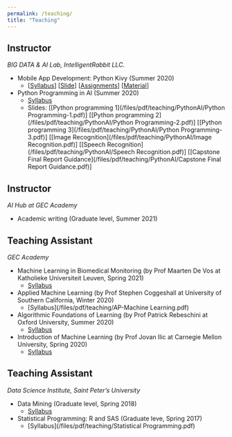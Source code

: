 ```yaml
---
permalink: /teaching/
title: "Teaching"
---
```


## Instructor
*BIG DATA & AI Lab, IntelligentRabbit LLC.* 
- Mobile App Development: Python Kivy (Summer 2020)
    - [[Syllabus](/files/pdf/teaching/Startup_Pro_AppMg_Syllabus.pdf)] [[Slide](/files/pdf/teaching/mobileApp/Slide1_AppMg.pdf)]  [[Assignments](/files/pdf/teaching/mobileApp/Homework-set.pdf)]  [[Material](/files/pdf/teaching/mobileApp/KivyMD.pdf)]
- Python Programming in AI  (Summer 2020)
    - [Syllabus](/files/pdf/teaching/PythonAI.pdf)
    - Slides: [[Python programming 1](/files/pdf/teaching/PythonAI/Python Programming-1.pdf)] [[Python programming 2](/files/pdf/teaching/PythonAI/Python Programming-2.pdf)] [[Python programming 3](/files/pdf/teaching/PythonAI/Python Programming-3.pdf)] [[Image Recognition](/files/pdf/teaching/PythonAI/Image Recognition.pdf)] [[Speech Recognition](/files/pdf/teaching/PythonAI/Speech Recognition.pdf)] [[Capstone Final Report Guidance](/files/pdf/teaching/PythonAI/Capstone Final Report Guidance.pdf)]

## Instructor
*AI Hub at GEC Academy*
- Academic writing (Graduate level, Summer 2021)

## Teaching Assistant 
*GEC Academy* 
- Machine Learning in Biomedical Monitoring (by Prof Maarten De Vos at Katholieke Universiteit Leuven, Spring 2021)
    - [Syllabus](/files/pdf/teaching/ML-bio.pdf)
- Applied Machine Learning (by Prof Stephen Coggeshall at University of Southern California, Winter 2020)
    - [Syllabus](/files/pdf/teaching/AP-Machine Learning.pdf)
- Algorithmic Foundations of Learning (by Prof Patrick Rebeschini at Oxford University, Summer 2020)
    - [Syllabus](/files/pdf/teaching/AlgorithmL.pdf)
- Introduction of Machine Learning (by Prof Jovan Ilic at Carnegie Mellon University, Spring 2020)
    - [Syllabus](/files/pdf/teaching/MLDS.pdf)

## Teaching Assistant
*Data Science Institute, Saint Peter’s University*
- Data Mining (Graduate level, Spring 2018) 
    - [Syllabus](/files/pdf/teaching/DataMiningSpring2017.pdf)
- Statistical Programming: R and SAS  (Graduate leve, Spring 2017)
    - [Syllabus](/files/pdf/teaching/Statistical Programming.pdf)
